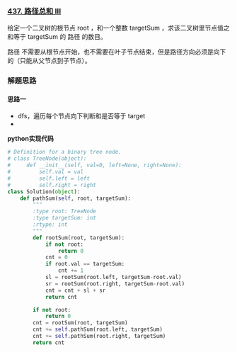 ### [437. 路径总和 III](https://leetcode.cn/problems/path-sum-iii/)

给定一个二叉树的根节点 root ，和一个整数 targetSum ，求该二叉树里节点值之和等于 targetSum 的 路径 的数目。

路径 不需要从根节点开始，也不需要在叶子节点结束，但是路径方向必须是向下的（只能从父节点到子节点）。



### 解题思路

#### 思路一

- dfs，遍历每个节点向下判断和是否等于 target
- 

**python实现代码**
```python
# Definition for a binary tree node.
# class TreeNode(object):
#     def __init__(self, val=0, left=None, right=None):
#         self.val = val
#         self.left = left
#         self.right = right
class Solution(object):
    def pathSum(self, root, targetSum):
        """
        :type root: TreeNode
        :type targetSum: int
        :rtype: int
        """
        def rootSum(root, targetSum):
            if not root:
                return 0
            cnt = 0
            if root.val == targetSum:
                cnt += 1
            sl = rootSum(root.left, targetSum-root.val)
            sr = rootSum(root.right, targetSum-root.val)
            cnt = cnt + sl + sr
            return cnt

        if not root:
            return 0
        cnt = rootSum(root, targetSum)
        cnt += self.pathSum(root.left, targetSum)
        cnt += self.pathSum(root.right, targetSum)
        return cnt 
```

